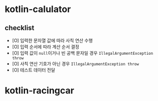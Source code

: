 # kotlin-calulator

## checklist
- [O] 입력한 문자열 값에 따라 사칙 연산 수행
- [O] 입력 순서에 따라 계산 순서 결정
- [O] 입력 값이 `null`이거나 빈 공백 문자일 경우 `IllegalArgumentException throw`
- [O] 사칙 연산 기호가 아닌 경우 `IllegalArgumentException throw`
- [O] 테스트 데이터 전달 

# kotlin-racingcar